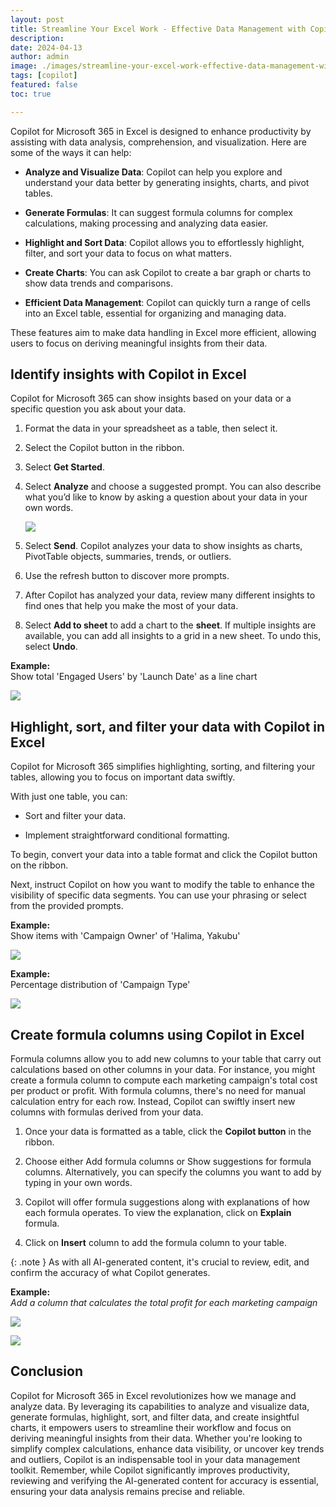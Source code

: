 ```yaml
---
layout: post
title: Streamline Your Excel Work - Effective Data Management with Copilot
description: 
date: 2024-04-13
author: admin
image: ./images/streamline-your-excel-work-effective-data-management-with-copilot.jpeg
tags: [copilot]
featured: false
toc: true

---
```



Copilot for Microsoft 365 in Excel is designed to enhance productivity by assisting with data analysis, comprehension, and visualization. Here are some of the ways it can help:

* **Analyze and Visualize Data**: Copilot can help you explore and understand your data better by generating insights, charts, and pivot tables.
    
* **Generate Formulas**: It can suggest formula columns for complex calculations, making processing and analyzing data easier.
    
* **Highlight and Sort Data**: Copilot allows you to effortlessly highlight, filter, and sort your data to focus on what matters.
    
* **Create Charts**: You can ask Copilot to create a bar graph or charts to show data trends and comparisons.
    
* **Efficient Data Management**: Copilot can quickly turn a range of cells into an Excel table, essential for organizing and managing data.
    

These features aim to make data handling in Excel more efficient, allowing users to focus on deriving meaningful insights from their data.

## Identify insights with Copilot in Excel

Copilot for Microsoft 365 can show insights based on your data or a specific question you ask about your data.

1. Format the data in your spreadsheet as a table, then select it.
    
2. Select the Copilot button in the ribbon.
    
3. Select **Get Started**.
    
4. Select **Analyze** and choose a suggested prompt. You can also describe what you’d like to know by asking a question about your data in your own words.
    
    ![]({{site.baseurl}}/images/cluxstsl2000h08l1d0go32kn.md/ee163239-d00c-4b76-8efc-a2b501d74c02.png)
    
5. Select **Send**. Copilot analyzes your data to show insights as charts, PivotTable objects, summaries, trends, or outliers.
    
6. Use the refresh button to discover more prompts.
    
7. After Copilot has analyzed your data, review many different insights to find ones that help you make the most of your data.
    
8. Select **Add to sheet** to add a chart to the **sheet**. If multiple insights are available, you can add all insights to a grid in a new sheet. To undo this, select **Undo**.
    

**Example:**  
Show total 'Engaged Users' by 'Launch Date' as a line chart

![]({{site.baseurl}}/images/cluxstsl2000h08l1d0go32kn.md/bc9c40e1-54c6-4b5d-93f0-1a4e3b9fef0e.png)

## Highlight, sort, and filter your data with Copilot in Excel

Copilot for Microsoft 365 simplifies highlighting, sorting, and filtering your tables, allowing you to focus on important data swiftly.

With just one table, you can:

* Sort and filter your data.
    
* Implement straightforward conditional formatting.
    

To begin, convert your data into a table format and click the Copilot button on the ribbon.

Next, instruct Copilot on how you want to modify the table to enhance the visibility of specific data segments. You can use your phrasing or select from the provided prompts.

**Example:**  
Show items with 'Campaign Owner' of 'Halima, Yakubu'

![]({{site.baseurl}}/images/cluxstsl2000h08l1d0go32kn.md/088e4ba8-cbbe-421b-89d3-f617bfcde9ce.png)

**Example:**  
Percentage distribution of 'Campaign Type'

![]({{site.baseurl}}/images/cluxstsl2000h08l1d0go32kn.md/7240d6d1-b741-4ae3-a7da-063bd8feebb7.png)

## Create formula columns using Copilot in Excel

Formula columns allow you to add new columns to your table that carry out calculations based on other columns in your data. For instance, you might create a formula column to compute each marketing campaign's total cost per product or profit. With formula columns, there's no need for manual calculation entry for each row. Instead, Copilot can swiftly insert new columns with formulas derived from your data.

1. Once your data is formatted as a table, click the **Copilot button** in the ribbon.
    
2. Choose either Add formula columns or Show suggestions for formula columns. Alternatively, you can specify the columns you want to add by typing in your own words.
    
3. Copilot will offer formula suggestions along with explanations of how each formula operates. To view the explanation, click on **Explain** formula.
    
4. Click on **Insert** column to add the formula column to your table.
    

{: .note }
As with all AI-generated content, it's crucial to review, edit, and confirm the accuracy of what Copilot generates.

**Example:**  
*Add a column that calculates the total profit for each marketing campaign*

![]({{site.baseurl}}/images/cluxstsl2000h08l1d0go32kn.md/4098c8dd-9d1e-4869-bc2d-e5853b5090ed.png)

![]({{site.baseurl}}/images/cluxstsl2000h08l1d0go32kn.md/efa7e4e3-57b2-4da6-8ad0-210e30b541d0.png)

## Conclusion

Copilot for Microsoft 365 in Excel revolutionizes how we manage and analyze data. By leveraging its capabilities to analyze and visualize data, generate formulas, highlight, sort, and filter data, and create insightful charts, it empowers users to streamline their workflow and focus on deriving meaningful insights from their data. Whether you're looking to simplify complex calculations, enhance data visibility, or uncover key trends and outliers, Copilot is an indispensable tool in your data management toolkit. Remember, while Copilot significantly improves productivity, reviewing and verifying the AI-generated content for accuracy is essential, ensuring your data analysis remains precise and reliable.